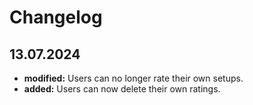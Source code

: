 # Changelog

## 13.07.2024
* **modified:** Users can no longer rate their own setups.
* **added:** Users can now delete their own ratings.